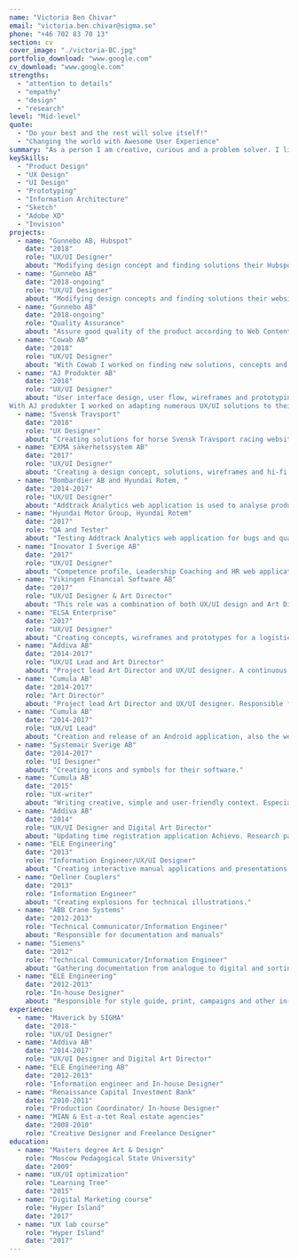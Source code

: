 ```yaml
---
name: "Victoria Ben Chivar"
email: "victoria.ben.chivar@sigma.se"
phone: "+46 702 83 70 13"
section: cv
cover_image: "./victoria-BC.jpg"
portfolio_download: "www.google.com"
cv_download: "www.google.com"
strengths:
  - "attention to details"
  - "empathy"
  - "design"
  - "research"
level: "Mid-level"
quote:
  - "Do your best and the rest will solve itself!"
  - "Changing the world with Awesome User Experience"
summary: "As a person I am creative, curious and a problem solver. I like to act when seeing the need and importance of leadership, that is why I am always ready to lead the team. I have worked many years as a User Interface and User Experience Designer in combination with Art Direction and Digital Marketing in areas such as e-commerce, logistics and analysis, finance and banking, and even engineering. Technical Communication and even UX-writing has been a part of my career. AJ produkter, Cowab, Gunnebo, Bombardier, Hyundai Rotem are just some of the companies I have had the pleasure to work with and in addition to that I have experience working with start-ups."
keySkills:
  - "Product Design"
  - "UX Design"
  - "UI Design"
  - "Prototyping"
  - "Information Architecture"
  - "Sketch"
  - "Adobe XD"
  - "Invision"
projects:
  - name: "Gunnebo AB, Hubspot"
    date: "2018"
    role: "UX/UI Designer"
    about: "Modifying design concept and finding solutions their Hubspot blog. This role included creating UX Deliverables and style guide. I created a UX flow to make sure that every view is considered for the user and make the UX deliverable complete."
  - name: "Gunnebo AB"
    date: "2018-ongoing"
    role: "UX/UI Designer"
    about: "Modifying design concepts and finding solutions their website. This role included creating UX Deliverables and style guide."
  - name: "Gunnebo AB"
    date: "2018-ongoing"
    role: "Quality Assurance"
    about: "Assure good quality of the product according to Web Content Accessibility Guidelines (WCAG)."
  - name: "Cowab AB"
    date: "2018"
    role: "UX/UI Designer"
    about: "With Cowab I worked on finding new solutions, concepts and creating interactive Hi-fi prototypes as well as create UX deliverables and maintain their style guide. Some usability tests were also conducted from the stakeholders side. Meeting the needs of the stakeholder and guiding the user/customer through the process to ensure they find what they need to make an easy purchase has been my goal through out the whole project. We also worked agile. Some of the challenges met were making fast design solutions so that the developers could develop the design on-time and implement according to sprint plans."
  - name: "AJ Produkter AB"
    date: "2018"
    role: "UX/UI Designer"
    about: "User interface design, user flow, wireframes and prototyping, creating interactive Hi-fi prototypes.
With AJ produkter I worked on adapting numerous UX/UI solutions to their current CMS platform, e.g. like highlighting their series in the search system, on the landing page and other pages by helping and leading user to gain interest and purchase what AJ produkter has to offer. Amongst many other challenges was to make sure that these solutions looked good and were just as effective on mobile devices."
  - name: "Svensk Travsport"
    date: "2018"
    role: "UX Designer"
    about: "Creating solutions for horse Svensk Travsport racing website. Conducted design studios and created wireframes."
  - name: "EXMA säkerhetssystem AB"
    date: "2017"
    role: "UX/UI Designer"
    about: "Creating a design concept, solutions, wireframes and hi-fi prototype for lock/security/ software Exma 5.0. Conducted design studios and workshop."
  - name: "Bombardier AB and Hyundai Rotem, "
    date: "2014-2017"
    role: "UX/UI Designer"
    about: "Addtrack Analytics web application is used to analyse product/vehicle conditions and flows. It has also been used for SJ and Green Cargo. This role was a combination of both UX and UI. Creating new design concepts, finding solutions, creating wireframes, hosting research workshops and creating hi-fi prototypes."
  - name: "Hyundai Motor Group, Hyundai Rotem"
    date: "2017"
    role: "QA and Tester"
    about: "Testing Addtrack Analytics web application for bugs and quality assuring."
  - name: "Inovator I Sverige AB"
    date: "2017"
    role: "UX/UI Designer"
    about: "Competence profile, Leadership Coaching and HR web application. This role was a combination of both UX and UI. Creating a design concept, wireframes and hi-fi prototype based on delivered research."
  - name: "Vikingen Financial Software AB"
    date: "2017"
    role: "UX/UI Designer & Art Director"
    about: "This role was a combination of both UX/UI design and Art Direction. E-commerce website selling stock trading analytical software and educational portal. Involved in campaigns, digital marketing and overall branding. Immediate positive results achieved after rebranding and creation of a webshop based on woo commerce. Easy navigation, content and knowledgeable portal proved to be effective for both sales and support. Rebranding, content, campaigns and a solid Interface increased the client base including sales. These improvements also kept existing clients satisfied.  – Test and interview regular and potential users; – Developing personas and writing scenarios; – Concept (flow diagram and data model concepts); – Wireframing; – Hi-fi prototype; – Collaborate with the developers during implementation; – Regularly consult product owners and developers along the way to ensure that the solution is feasible."
  - name: "ELSA Enterprise"
    date: "2017"
    role: "UX/UI Designer"
    about: "Creating concepts, wireframes and prototypes for a logistic software ELSA Enterprise. Software developed for transportation."
  - name: "Addiva AB"
    date: "2014-2017"
    role: "UX/UI Lead and Art Director"
    about: "Project lead Art Director and UX/UI designer. A continuous project of the company's website. From 2014 - 2017 the website was updated twice."
  - name: "Cumula AB"
    date: "2014-2017"
    role: "Art Director"
    about: "Project lead Art Director and UX/UI designer. Responsible for design team and creating the whole brand. The brand was meant to visualise a Better and Brighter Future. Cumula Blue presented the sky, while the icon presented Cumula, which derives from the latin word “Cumulus – cloud”. The brand’s name and logo - leaves a message of which technology has been used to deliver their services. The brand was divided into 2 separate audiences - Investors and Customers. 2 different websites were developed and mobilephone applications for both Android and last iOS. This project had 2 reformations and 3 emissions. From the very beginning this was a start-up with crowd funding. The evolution of trust changed vastly when first small improvements were made on their website and then their overall brand. I took part and lead the creation of numerous successful campaigns and also improved their SEO. Thanks to my design and involvement in campaigns the company managed to hit a record of gathering investors."
  - name: "Cumula AB"
    date: "2014-2017"
    role: "UX/UI Lead"
    about: "Creation and release of an Android application, also the website that included UX-writing. The idea behind this was to design an application for consumers from age 20 and above interested in stock exchange to easily buy and sell stocks through their mobile phone. The application also included a store where I met the needs of the stakeholder and guided the user/customer through the process to ensure they find what they need. We also concentrated on how we can trigger and motivate users to purchase specific packages/products and some of these solutions where e.g. adding recommendations, ratings on products, news etc. We also worked in Scrum."
  - name: "Systemair Sverige AB"
    date: "2014-2017"
    role: "UI Designer"
    about: "Creating icons and symbols for their software."
  - name: "Cumula AB"
    date: "2015"
    role: "UX-writer"
    about: "Writing creative, simple and user-friendly context. Especially oriented on new users. Apart from the web page create tutorials and introduction text on the mobile application. Error, Warning and Information text were included."
  - name: "Addiva AB"
    date: "2014"
    role: "UX/UI Designer and Digital Art Director"
    about: "Updating time registration application Achievo. Research pain points in current version and replicate a hi-fi prototype with better user experience. 1. Test and interview regular and potential users; 2. Concept; 3. Creating prototype and usability testing; 4. Collaborate with the developers during implementation 5. Regularly consult product owners and developers along the way to ensure that the solution is feasible."
  - name: "ELE Engineering"
    date: "2013"
    role: "Information Engineer/UX/UI Designer"
    about: "Creating interactive manual applications and presentations."
  - name: "Dellner Couplers"
    date: "2013"
    role: "Information Engineer"
    about: "Creating explosions for technical illustrations."
  - name: "ABB Crane Systems"
    date: "2012-2013"
    role: "Technical Communicator/Information Engineer"
    about: "Responsible for documentation and manuals"
  - name: "Siemens"
    date: "2012"
    role: "Technical Communicator/Information Engineer"
    about: "Gathering documentation from analogue to digital and sorting."
  - name: "ELE Engineering"
    date: "2012-2013"
    role: "In-house Designer"
    about: "Responsible for style guide, print, campaigns and other in-house activities."
experience:
  - name: "Maverick by SIGMA"
    date: "2018-"
    role: "UX/UI Designer"
  - name: "Addiva AB"
    date: "2014-2017"
    role: "UX/UI Designer and Digital Art Director"
  - name: "ELE Engineering AB"
    date: "2012-2013"
    role: "Information engineer and In-house Designer"
  - name: "Renaissance Capital Investment Bank"
    date: "2010-2011"
    role: "Production Coordinator/ In-house Designer"
  - name: "MIAN & Est-a-tet Real estate agencies"
    date: "2008-2010"
    role: "Creative Designer and Freelance Designer"
education:
  - name: "Masters degree Art & Design"
    role: "Moscow Pedagogical State University"
    date: "2009"
  - name: "UX/UI optimization"
    role: "Learning Tree"
    date: "2015"
  - name: "Digital Marketing course"
    role: "Hyper Island"
    date: "2017"
  - name: "UX lab course"
    role: "Hyper Island"
    date: "2017"
---
```

